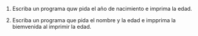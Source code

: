1.  Escriba un programa quw pida el año de nacimiento e imprima la edad.

2.  Escriba un programa que pida el nombre y la edad e impprima la biemvenida al imprimir la edad.